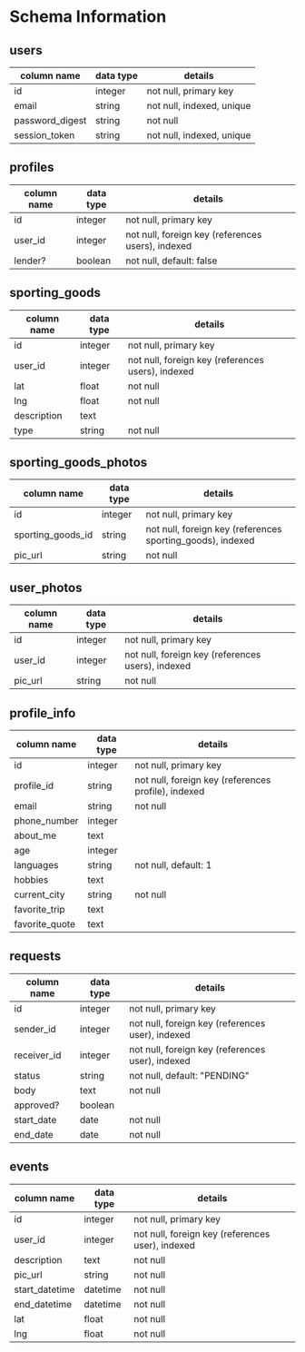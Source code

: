 # Schema Information

## users
column name | data type | details
----------------|-----------|-----------------------
id              | integer   | not null, primary key
email           | string    | not null, indexed, unique
password_digest | string    | not null
session_token   | string    | not null, indexed, unique

## profiles
column name | data type | details
------------|-----------|-----------------------
id          | integer   | not null, primary key
user_id     | integer   | not null, foreign key (references users), indexed
lender?     | boolean   | not null, default: false

## sporting_goods
column name | data type | details
------------|-----------|-----------------------
id          | integer   | not null, primary key
user_id     | integer   | not null, foreign key (references users), indexed
lat         | float     | not null
lng         | float     | not null
description | text      |
type        | string    | not null

## sporting_goods_photos
column name       | data type | details
------------------|-----------|-----------------------
id                | integer   | not null, primary key
sporting_goods_id | string    | not null, foreign key (references sporting_goods), indexed
pic_url           | string    | not null


## user_photos
column name | data type | details
------------|-----------|-----------------------
id          | integer   | not null, primary key
user_id     | integer   | not null, foreign key (references users), indexed
pic_url     | string    | not null

## profile_info
column name     | data type | details
----------------|-----------|-----------------------
id              | integer   | not null, primary key
profile_id      | string    | not null, foreign key (references profile), indexed
email           | string    | not null
phone_number    | integer   |
about_me        | text      |
age             | integer   |
languages       | string    | not null, default: 1
hobbies         | text      |
current_city    | string    | not null
favorite_trip   | text      |
favorite_quote  | text      |

## requests
column name     | data type | details
----------------|-----------|-----------------------
id              | integer   | not null, primary key
sender_id       | integer   | not null, foreign key (references user), indexed
receiver_id     | integer   | not null, foreign key (references user), indexed
status          | string    | not null, default: "PENDING"
body            | text      | not null
approved?       | boolean   |
start_date      | date      | not null
end_date        | date      | not null

## events
column name     | data type | details
----------------|-----------|-----------------------
id              | integer   | not null, primary key
user_id         | integer   | not null, foreign key (references user), indexed
description     | text      | not null
pic_url         | string    | not null
start_datetime  | datetime  | not null
end_datetime    | datetime  | not null
lat             | float     | not null
lng             | float     | not null
